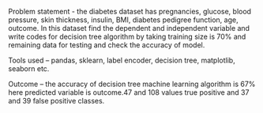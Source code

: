 Problem statement - the diabetes dataset has pregnancies, glucose, blood pressure, skin thickness, insulin, BMI, diabetes pedigree function, age, outcome. In this dataset find the dependent and independent variable and write codes for decision tree algorithm by taking training size is 70% and remaining data for testing and check the accuracy of model.



Tools used – pandas, sklearn, label encoder, decision tree, matplotlib, seaborn etc.



Outcome – the accuracy of decision tree machine learning algorithm is 67% here predicted variable is outcome.47 and 108 values true positive and 37 and 39 false positive classes.

